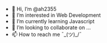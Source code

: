 - 👋 Hi, I’m @ah2355
- 👀 I’m interested in Web Development 
- 🌱 I’m currently learning Javascript
- 💞️ I’m looking to collaborate on ...
- 📫 How to reach me ¯\_(ツ)_/¯

<!---
carbon324/carbon324 is a ✨ special ✨ repository because its `README.md` (this file) appears on your GitHub profile.
You can click the Preview link to take a look at your changes.
--->
